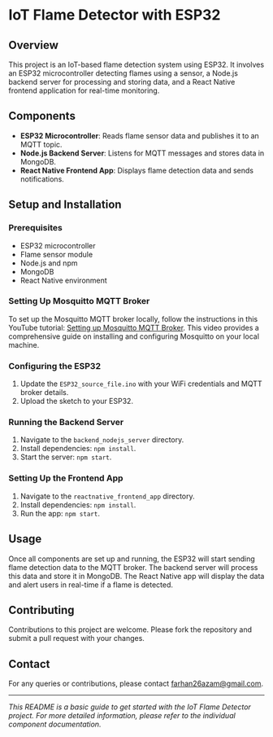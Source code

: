 # IoT Flame Detector with ESP32

## Overview
This project is an IoT-based flame detection system using ESP32. It involves an ESP32 microcontroller detecting flames using a sensor, a Node.js backend server for processing and storing data, and a React Native frontend application for real-time monitoring.

## Components
- **ESP32 Microcontroller**: Reads flame sensor data and publishes it to an MQTT topic.
- **Node.js Backend Server**: Listens for MQTT messages and stores data in MongoDB.
- **React Native Frontend App**: Displays flame detection data and sends notifications.

## Setup and Installation

### Prerequisites
- ESP32 microcontroller
- Flame sensor module
- Node.js and npm
- MongoDB
- React Native environment

### Setting Up Mosquitto MQTT Broker
To set up the Mosquitto MQTT broker locally, follow the instructions in this YouTube tutorial: [Setting up Mosquitto MQTT Broker](https://www.youtube.com/watch?v=hyJhKWhxAxA). This video provides a comprehensive guide on installing and configuring Mosquitto on your local machine.

### Configuring the ESP32
1. Update the `ESP32_source_file.ino` with your WiFi credentials and MQTT broker details.
2. Upload the sketch to your ESP32.

### Running the Backend Server
1. Navigate to the `backend_nodejs_server` directory.
2. Install dependencies: `npm install`.
3. Start the server: `npm start`.

### Setting Up the Frontend App
1. Navigate to the `reactnative_frontend_app` directory.
2. Install dependencies: `npm install`.
3. Run the app: `npm start`.

## Usage
Once all components are set up and running, the ESP32 will start sending flame detection data to the MQTT broker. The backend server will process this data and store it in MongoDB. The React Native app will display the data and alert users in real-time if a flame is detected.

## Contributing
Contributions to this project are welcome. Please fork the repository and submit a pull request with your changes.

## Contact
For any queries or contributions, please contact farhan26azam@gmail.com.

---

*This README is a basic guide to get started with the IoT Flame Detector project. For more detailed information, please refer to the individual component documentation.*


